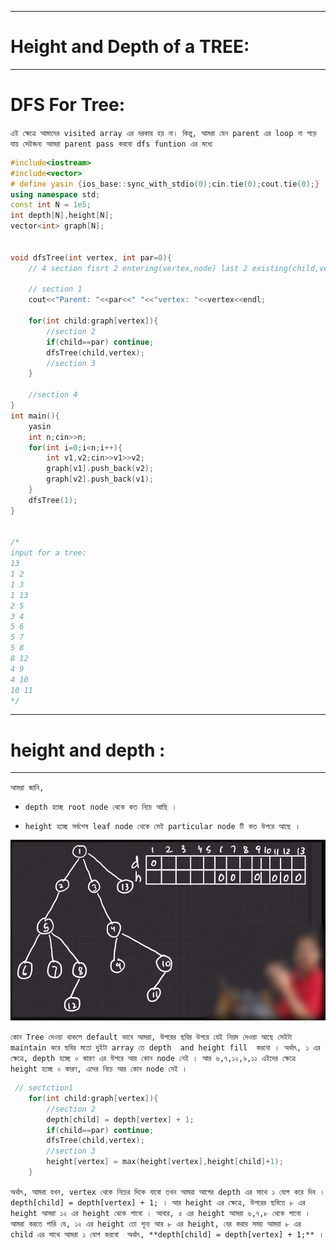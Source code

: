 
---

# Height and Depth of a TREE:

---


# DFS For Tree:

`এই ক্ষেত্রে আমাদের visited array এর দরকার হয় না। কিন্তু, আমরা যেন parent এর loop না পড়ে যায় সেইজন্য আমরা parent pass করবো dfs funtion এর মধ্যে  `

```cpp
#include<iostream>
#include<vector>
# define yasin {ios_base::sync_with_stdio(0);cin.tie(0);cout.tie(0);}
using namespace std;
const int N = 1e5;
int depth[N],height[N];
vector<int> graph[N];


void dfsTree(int vertex, int par=0){
    // 4 section fisrt 2 entering(vertex,node) last 2 existing(child,vertex)

    // section 1
    cout<<"Parent: "<<par<<" "<<"vertex: "<<vertex<<endl;

    for(int child:graph[vertex]){
        //section 2
        if(child==par) continue;
        dfsTree(child,vertex);
        //section 3
    }

    //section 4
}
int main(){
    yasin
    int n;cin>>n;
    for(int i=0;i<n;i++){
        int v1,v2;cin>>v1>>v2;
        graph[v1].push_back(v2);
        graph[v2].push_back(v1);
    }
    dfsTree(1);
}


/*
input for a tree:
13
1 2
1 3
1 13
2 5
3 4
5 6
5 7
5 8
8 12
4 9
4 10 
10 11
*/

```

---



# height and depth :


---

`আমরা জানি, `

- `depth হচ্ছে root node থেকে কত নিচে আছি । `

- `height হচ্ছে সর্বশেষ leaf node থেকে সেই particular node টি কত উপরে আছে । `

![Alt text](image-24.png)

`কোন Tree দেওয়া থাকলে default ভাবে আমরা, উপরের ছবির উপরে যেই নিয়ম দেওয়া আছে সেইটা maintain করে ছবির মতো দুইটা array তে depth  and height fill  করবো । অর্থাৎ, ১ এর ক্ষেত্রে, depth হচ্ছে ০ কারণ এর উপরে আর কোন node নেই । আর ৬,৭,১২,৯,১১ এইদের ক্ষেত্রে  height হচ্ছে ০ কারণ, এদের নিচে আর কোন node নেই । `

```cpp
 // sectction1
    for(int child:graph[vertex]){
        //section 2
        depth[child] = depth[vertex] + 1;
        if(child==par) continue;
        dfsTree(child,vertex);
        //section 3
        height[vertex] = max(height[vertex],height[child]+1);
    }
```

`অর্থাৎ, আমরা যখন, vertex থেকে নিচের দিকে যাবো তখন আমরা আগের depth এর সাথে ১ যোগ করে দিব ।  depth[child] = depth[vertex] + 1; । আর height এর ক্ষেত্রে, উপরের ছবিতে ৮ এর height আমরা ১২ এর height থেকে পাবো । আবার, ৫ এর height আমরা ৬,৭,৮ থেকে পাবো । আমরা করতে পারি যে, ১২ এর height তো শূন্য আর ৮ এর height, বের করার সময় আমরা ৮ এর child এর সাথে আমরা ১ যোগ করবো  অর্থাৎ, **depth[child] = depth[vertex] + 1;** ।  `
